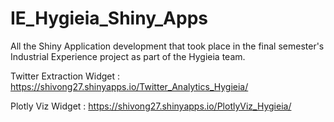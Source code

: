 # IE_Hygieia_Shiny_Apps
All the Shiny Application development that took place in the final semester's Industrial Experience project as part of the Hygieia team.

Twitter Extraction Widget : https://shivong27.shinyapps.io/Twitter_Analytics_Hygieia/

Plotly Viz Widget : https://shivong27.shinyapps.io/PlotlyViz_Hygieia/

